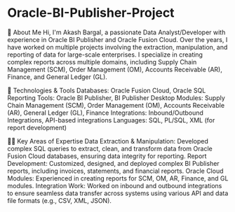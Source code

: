 # Oracle-BI-Publisher-Project

💼 About Me
Hi, I'm Akash Bargal, a passionate Data Analyst/Developer with experience in Oracle BI Publisher and Oracle Fusion Cloud.
Over the years, I have worked on multiple projects involving the extraction, manipulation, and reporting of data for large-scale enterprises.
I specialize in creating complex reports across multiple domains, including Supply Chain Management (SCM), Order Management (OM),
Accounts Receivable (AR), Finance, and General Ledger (GL).

🔧 Technologies & Tools
Databases: Oracle Fusion Cloud, Oracle SQL
Reporting Tools: Oracle BI Publisher, BI Publisher Desktop
Modules: Supply Chain Management (SCM), Order Management (OM), Accounts Receivable (AR), General Ledger (GL), Finance
Integrations: Inbound/Outbound Integrations, API-based integrations
Languages: SQL, PL/SQL, XML (for report development)

🧑‍💻 Key Areas of Expertise
Data Extraction & Manipulation: Developed complex SQL queries to extract, clean, and transform data from Oracle Fusion Cloud databases, ensuring data integrity for reporting.
Report Development: Customized, designed, and deployed complex BI Publisher reports, including invoices, statements, and financial reports.
Oracle Cloud Modules: Experienced in creating reports for SCM, OM, AR, Finance, and GL modules.
Integration Work: Worked on inbound and outbound integrations to ensure seamless data transfer across systems using various API and data file formats (e.g., CSV, XML, JSON).
